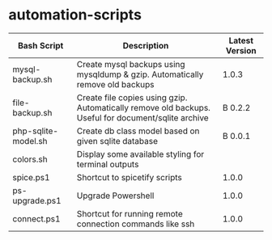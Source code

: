 # automation-scripts

| Bash Script         | Description                                                                                         | Latest Version |
| ------------------- | --------------------------------------------------------------------------------------------------- | -------------- |
| mysql-backup.sh     | Create mysql backups using mysqldump & gzip. Automatically remove old backups                       | 1.0.3          |
| file-backup.sh      | Create file copies using gzip. Automatically remove old backups. Useful for document/sqlite archive | B 0.2.2        |
| php-sqlite-model.sh | Create db class model based on given sqlite database                                                | B 0.0.1        |
| colors.sh           | Display some available styling for terminal outputs                                                 |                |
| spice.ps1           | Shortcut to spicetify scripts                                                                       | 1.0.0          |
| ps-upgrade.ps1      | Upgrade Powershell                                                                                  | 1.0.0          |
| connect.ps1         | Shortcut for running remote connection commands like ssh                                            | 1.0.0          |
